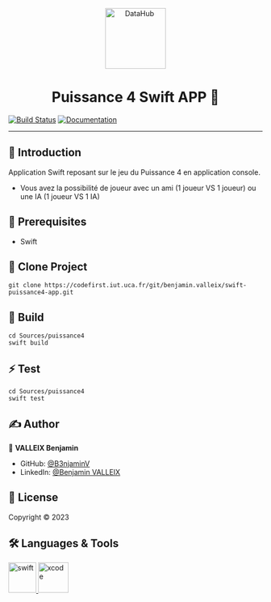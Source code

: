 <p align="center">
<img alt="DataHub" src="https://upload.wikimedia.org/wikipedia/commons/thumb/d/dc/Puissance4_01.svg/1200px-Puissance4_01.svg.png" height="120px" />
</p>
<h1 align="center"> Puissance 4 Swift APP 👋</h1>
<p>

  [![Build Status](https://img.shields.io/badge/version-1.0-blue.svg?cacheSeconds=2592000)](https://img.shields.io/badge/version-1.0-blue.svg?cacheSeconds=2592000)
  [![Documentation](https://img.shields.io/badge/documentation-yes-brightgreen.svg)](https://codefirst.iut.uca.fr/git/benjamin.valleix/bowsco)
  
</p>

---

## 📣 Introduction
Application Swift reposant sur le jeu du Puissance 4 en application console.
- Vous avez la possibilité de joueur avec un ami (1 joueur VS 1 joueur) ou une IA (1 joueur VS 1 IA)

## 📍 Prerequisites

- Swift

## 📍 Clone Project

```
git clone https://codefirst.iut.uca.fr/git/benjamin.valleix/swift-puissance4-app.git
```

## 👷 Build

```
cd Sources/puissance4
swift build
```

## ⚡️ Test

```
cd Sources/puissance4
swift test
```


## ✍️ Author

👤 **VALLEIX Benjamin**

* GitHub: [@B3njaminV](https://github.com/B3njaminV)
* LinkedIn: [@Benjamin VALLEIX](https://www.linkedin.com/in/benjamin-valleix-27115719a)

## 📝 License

Copyright © 2023


## 🛠 Languages & Tools

<p> 
    <a href="https://www.apple.com/fr/swift/" target="_blank"> 
        <img src="https://www.vectorlogo.zone/logos/swift/swift-icon.svg" alt="swift" width="55" height="60"/> 
    </a>
    <a href="https://apps.apple.com/fr/app/xcode/id497799835?mt=12" target="_blank"> 
        <img src="https://www.vectorlogo.zone/logos/apple_xcode/apple_xcode-icon.svg" alt="xcode" width="60" height="60"/> 
    </a>
</p>
